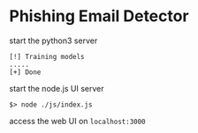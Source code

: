 # Phishing Email Detector

start the python3 server
```$> python3 ./py/main.py
[!] Training models
.....
[+] Done
```
start the node.js UI server

```$> node ./js/index.js```

access the web UI on `localhost:3000`

